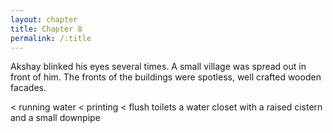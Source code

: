 ```yaml
---
layout: chapter
title: Chapter 8
permalink: /:title
---
```


Akshay blinked his eyes several times. A small village was spread out in front of him. The fronts of the buildings were spotless, well crafted wooden facades.

< running water
< printing
< flush toilets
a water closet with a raised cistern and a small downpipe

<Proof of concept> <evidence of>

